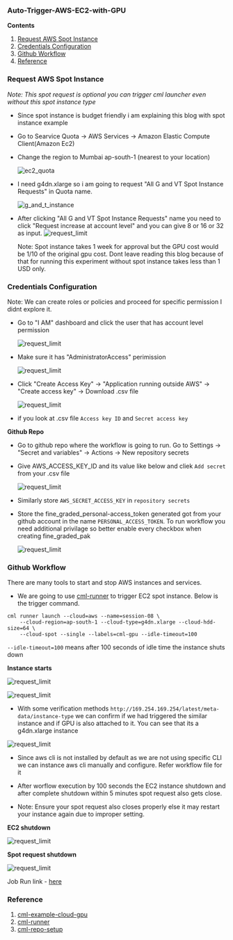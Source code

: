 ### Auto-Trigger-AWS-EC2-with-GPU

**Contents**

1. [Request AWS Spot Instance](#request-aws-spot-instance)
2. [Credentials Configuration](#credentials-configuration)
3. [Github Workflow](#github-workflow)
4. [Reference](#reference)


### Request AWS Spot Instance

*Note: This spot request is optional you can trigger cml launcher even without this spot instance type*

- Since spot instance is budget friendly i am explaining this blog with spot instance example

- Go to Searvice Quota -> AWS Services -> Amazon Elastic Compute Client(Amazon Ec2)
- Change the region to Mumbai ap-south-1 (nearest to your location)

    ![ec2_quota](./assets/snap_aws_ec2_service_quota.png)

- I need g4dn.xlarge so i am going to request "All G and VT Spot Instance Requests" in Quota name.

    ![g_and_t_instance](./assets/snap_g_and_t_instance.png)

- After clicking "All G and VT Spot Instance Requests" name you need to click "Request increase at account level" and you can give 8 or 16 or 32 as input.
    ![request_limit](./assets/snap_request_limit.png)

    Note: Spot instance takes 1 week for approval but the GPU cost would be 1/10 of the original gpu cost. Dont leave reading this blog because of that for running this experiment without spot instance takes less than 1 USD only.

### Credentials Configuration

Note: We can create roles or policies and proceed for specific permission I didnt explore it.

- Go to "I AM" dashboard and click the user that has account level permission

    ![request_limit](./assets/snap_iam_dashboard.png)

- Make sure it has "AdministratorAccess" perimission

    ![request_limit](./assets/snap_permission.png)

- Click "Create Access Key" -> "Application running outside AWS" -> "Create access key" -> Download .csv file

    ![request_limit](./assets/snap_access_permission.png)

- if you look at .csv file `Access key ID` and `Secret access key`

**Github Repo**

- Go to github repo where the workflow is going to run. Go to Settings -> "Secret and variables" -> Actions -> New repository secrets

- Give AWS_ACCESS_KEY_ID and its value like below and cliek `Add secret` from your .csv file

    ![request_limit](./assets/snap_secret_store.png)

- Similarly store `AWS_SECRET_ACCESS_KEY` in `repository secrets`


- Store the fine_graded_personal-access_token generated got from your github account in the name `PERSONAL_ACCESS_TOKEN`. To run workflow you need additional privilage so better enable every checkbox when creating fine_graded_pak

    ![request_limit](./assets/snap_after_entering.png)

### Github Workflow

There are many tools to start and stop AWS instances and services.

- We are going to use [cml-runner](https://github.com/iterative/setup-cml?tab=readme-ov-file#setup-cml-action) to trigger EC2 spot instance. Below is the trigger command.

```
cml runner launch --cloud=aws --name=session-08 \
    --cloud-region=ap-south-1 --cloud-type=g4dn.xlarge --cloud-hdd-size=64 \
    --cloud-spot --single --labels=cml-gpu --idle-timeout=100
```

`--idle-timeout=100` means after 100 seconds of idle time the instance shuts down

**Instance starts**

![request_limit](./assets/snap_trigger_ec2_spot.png)

![request_limit](./assets/snap_spot_proof.png)

- With some verification methods `http://169.254.169.254/latest/meta-data/instance-type` we can confirm if we had triggered the similar instance and if GPU is also attached to it. You can see that its a g4dn.xlarge instance

![request_limit](./assets/snap_verify_instance.png)


- Since aws cli is not installed by default as we are not using specific CLI we can instance aws cli manually and configure. Refer workflow file for it


- After worflow execution by 100 seconds the EC2 instance shutdown and after complete shutdown within 5 minutes spot request also gets close. 

- Note: Ensure your spot request also closes properly else it may restart your instance again due to improper setting.

**EC2 shutdown**

![request_limit](./assets/snap_ec2_shutdown.png)

**Spot request shutdown**

![request_limit](./assets/snap_spot_request_shut_down.png)

Job Run link - [here](https://github.com/ajithvcoder/autotrigger-aws-ec2-with-githubactions/actions/runs/11777520687/job/32802085220)

### Reference

1. [cml-example-cloud-gpu](https://github.com/iterative-test/cml-example-cloud-gpu)
2. [cml-runner](https://cml.dev/doc/ref/runner)
3. [cml-repo-setup](https://github.com/iterative/setup-cml?tab=readme-ov-file#setup-cml-action)
